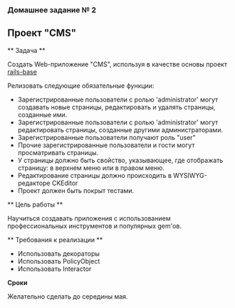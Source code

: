 ### Домашнее задание № 2

## Проект "CMS"

** Задача **

Создать Web-приложение "CMS", используя в качестве основы проект [rails-base](https://github.com/fs/rails-base)

Релизовать следующие обязательные функции:

* Зарегистрированные пользователи с ролью 'administrator' могут создавать новые страницы, редактировать и удалять страницы, созданные ими.
* Зарегистрированные пользователи с ролью 'administrator' могут редактировать страницы, созданные другими администраторами.
* Зарегистрированные пользователи получают роль "user"
* Прочие зарегистрированные пользователи и гости могут просматривать страницы.
* У страницы должно быть свойство, указывающее, где отображать страницу: в верхнем меню или в правом меню.
* Редактирование страницы должно происходить в WYSIWYG-редакторе CKEditor
* Проект должен быть покрыт тестами.

** Цель работы **

Научиться создавать приложения с использованием профессиональных инструментов и популярных gem'ов.

** Требования к реализации **

* Использовать декораторы
* Использовать PolicyObject
* Использовать Interactor

**Сроки**

Желательно сделать до середины мая.
